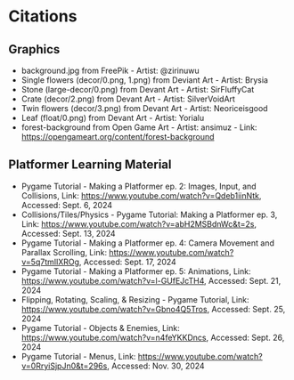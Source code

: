 # Citations
## Graphics
* background.jpg from FreePik - Artist: @zirinuwu
* Single flowers (decor/0.png, 1.png) from Deviant Art - Artist: Brysia
* Stone (large-decor/0.png) from Devant Art - Artist: SirFluffyCat
* Crate (decor/2.png) from Devant Art - Artist: SilverVoidArt
* Twin flowers (decor/3.png) from Devant Art - Artist: Neoriceisgood
* Leaf (float/0.png) from Devant Art - Artist: Yorialu
* forest-background from Open Game Art - Artist: ansimuz -
  Link: https://opengameart.org/content/forest-background

## Platformer Learning Material 
* Pygame Tutorial - Making a Platformer ep. 2: Images, Input, and Collisions, Link: https://www.youtube.com/watch?v=Qdeb1iinNtk, Accessed: Sept. 6, 2024
* Collisions/Tiles/Physics - Pygame Tutorial: Making a Platformer ep. 3, Link: https://www.youtube.com/watch?v=abH2MSBdnWc&t=2s, Accessed: Sept. 13, 2024
* Pygame Tutorial - Making a Platformer ep. 4: Camera Movement and Parallax Scrolling, Link: https://www.youtube.com/watch?v=5q7tmIlXROg, Accessed: Sept. 17, 2024
* Pygame Tutorial - Making a Platformer ep. 5: Animations, Link: https://www.youtube.com/watch?v=l-GUfEJcTH4, Accessed: Sept. 21, 2024
* Flipping, Rotating, Scaling, & Resizing - Pygame Tutorial, Link: https://www.youtube.com/watch?v=Gbno4Q5Tros, Accessed: Sept. 25, 2024
* Pygame Tutorial - Objects & Enemies, Link: https://www.youtube.com/watch?v=n4feYKKDncs, Accessed: Sept. 26, 2024
* Pygame Tutorial - Menus, Link: https://www.youtube.com/watch?v=0RryiSjpJn0&t=296s, Accessed: Nov. 30, 2024
